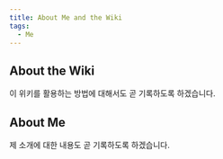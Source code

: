 ```yaml
---
title: About Me and the Wiki
tags:
  - Me
---
```


## About the Wiki
이 위키를 활용하는 방법에 대해서도 곧 기록하도록 하겠습니다.

## About Me
제 소개에 대한 내용도 곧 기록하도록 하겠습니다.